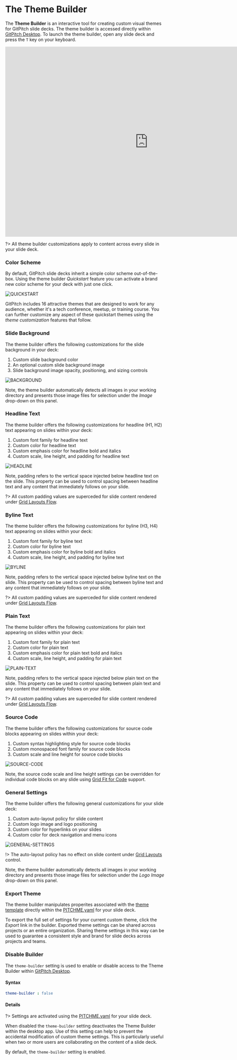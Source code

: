 # The Theme Builder

The **Theme Builder** is an interactive tool for creating custom visual themes for GitPitch slide decks. The theme builder is accessed directly within [GitPitch Desktop](/desktop/). To launch the theme builder, open any slide deck and press the `T` key on your keyboard.

<iframe id="youtube" width="900" height="600" src="https://www.youtube.com/embed/pfMsOZRvfXw" frameborder="0" allow="accelerometer; autoplay; encrypted-media; gyroscope; picture-in-picture" allowfullscreen></iframe>

?> All theme builder customizations apply to content across every slide in your slide deck.

### Color Scheme

By default, GitPitch slide decks inherit a simple color scheme out-of-the-box.
Using the theme builder *Quickstart* feature you can activate a brand new
color scheme for your deck with just one click.

![QUICKSTART](../_images/gtb-quickstart.png)

GitPitch includes 16 attractive themes that are designed to work for
any audience, whether it's a tech conference, meetup, or training course.
You can further customize any aspect of these quickstart themes using the 
*theme customization* features that follow.

### Slide Background

The theme builder offers the following customizations for the slide background in your deck:

1. Custom slide background color
1. An optional custom slide background image
1. Slide background image opacity, positioning, and sizing controls

![BACKGROUND](../_images/gtb-background.png)

Note, the theme builder automatically detects all images in your working directory and presents those image files for selection under the *Image* drop-down on this panel.

### Headline Text

The theme builder offers the following customizations for headline (H1, H2) text appearing on slides within your deck:

1. Custom font family for headline text
1. Custom color for headline text
1. Custom emphasis color for headline bold and italics
1. Custom scale, line height, and padding for headline text

![HEADLINE](../_images/gtb-headline.png)

Note, padding refers to the vertical space injected below headline text on the slide. This property can be used to control spacing between headline text and any content that immediately follows on your slide.

?> All custom padding values are superceded for slide content rendered under [Grid Layouts Flow](/grid-layouts/flow.md).

### Byline Text

The theme builder offers the following customizations for byline (H3, H4) text appearing on slides within your deck:

1. Custom font family for byline text
1. Custom color for byline text
1. Custom emphasis color for byline bold and italics
1. Custom scale, line height, and padding for byline text

![BYLINE](../_images/gtb-byline.png)

Note, padding refers to the vertical space injected below byline text on the slide. This property can be used to control spacing between byline text and any content that immediately follows on your slide.

?> All custom padding values are superceded for slide content rendered under [Grid Layouts Flow](/grid-layouts/flow.md).

### Plain Text

The theme builder offers the following customizations for plain text appearing on slides within your deck:

1. Custom font family for plain text
1. Custom color for plain text
1. Custom emphasis color for plain text bold and italics
1. Custom scale, line height, and padding for plain text

![PLAIN-TEXT](../_images/gtb-plain-text.png)

Note, padding refers to the vertical space injected below plain text on the slide. This property can be used to control spacing between plain text and any content that immediately follows on your slide.

?> All custom padding values are superceded for slide content rendered under [Grid Layouts Flow](/grid-layouts/flow.md).

### Source Code

The theme builder offers the following customizations for source code blocks appearing on slides within your deck:

1. Custom syntax highlighting style for source code blocks
1. Custom monospaced font family for source code blocks
1. Custom scale and line height for source code blocks

![SOURCE-CODE](../_images/gtb-source-code.png)

Note, the source code scale and line height settings can be overridden for individual code blocks on any slide using [Grid Fit for Code](/grid-layouts/fit-code.md) support.

### General Settings

The theme builder offers the following general customizations for your slide deck:

1. Custom auto-layout policy for slide content
1. Custom logo image and logo positioning 
1. Custom color for hyperlinks on your slides
1. Custom color for deck navigation and menu icons

![GENERAL-SETTINGS](../_images/gtb-general.png)

!> The auto-layout policy has no effect on slide content under [Grid Layouts](/grid-layouts/) control.

Note, the theme builder automatically detects all images in your working directory and presents those image files for selection under the *Logo Image* drop-down on this panel.

### Export Theme

The theme builder manipulates properites associated with the [theme template](/themes/template) directly within the [PITCHME.yaml](/conventions/pitchme-yaml.md) for your slide deck.

To export the full set of settings for your current custom theme, click the *Export* link in the builder. Exported theme settings can be shared across projects or an entire organization.  Sharing theme settings in this way can be used to guarantee a consistent style and brand for slide decks across projects and teams.

### Disable Builder

The `theme-builder` setting is used to enable or disable access to the Theme Builder within [GitPitch Desktop](/desktop/).

#### Syntax

```yaml
theme-builder : false
```

#### Details

?> Settings are activated using the [PITCHME.yaml](/conventions/pitchme-yaml.md) for your slide deck.

When disabled the `theme-builder` setting deactivates the Theme Builder within the desktop app. Use of this setting can help to prevent the accidental modification of custom theme settings. This is particularly useful when two or more users are collaborating on the content of a slide deck.

By default, the `theme-builder` setting is enabled.

